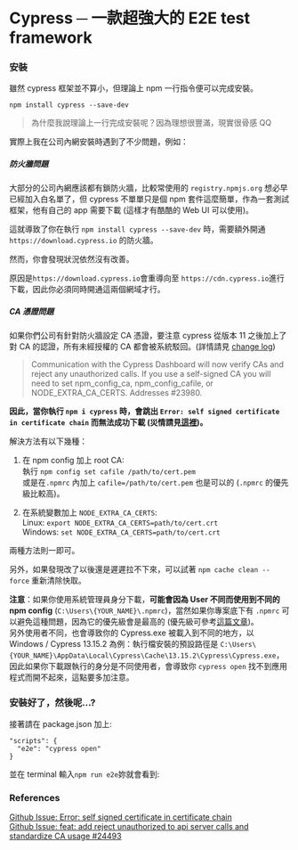 # Cypress ─ 一款超強大的 E2E test framework

### 安裝

雖然 cypress 框架並不算小，但理論上 npm 一行指令便可以完成安裝。

```
npm install cypress --save-dev
```

> 為什麼我說理論上一行完成安裝呢？因為理想很豐滿，現實很骨感 QQ

實際上我在公司內網安裝時遇到了不少問題，例如：

##### 防火牆問題

大部分的公司內網應該都有鎖防火牆，比較常使用的 `registry.npmjs.org` 想必早已經加入白名單了，但 cypress 不單單只是個 npm 套件這麼簡單，作為一套測試框架，他有自己的 app 需要下載 (這樣才有酷酷的 Web UI 可以使用)。

這就導致了你在執行 `npm install cypress --save-dev` 時，需要額外開通 `https://download.cypress.io` 的防火牆。

然而，你會發現狀況依然沒有改善。

原因是`https://download.cypress.io`會重導向至 `https://cdn.cypress.io`進行下載，因此你必須同時開通這兩個網域才行。

##### CA 憑證問題

如果你們公司有針對防火牆設定 CA 憑證，要注意 cypress 從版本 11 之後加上了對 CA 的認證，所有未經授權的 CA 都會被系統駁回。(詳情請見 [change log](https://docs.cypress.io/app/references/changelog#11-0-0))

> Communication with the Cypress Dashboard will now verify CAs and reject any unauthorized calls. If you use a self-signed CA you will need to set npm_config_ca, npm_config_cafile, or NODE_EXTRA_CA_CERTS. Addresses #23980.

**因此，當你執行 `npm i cypress` 時，會跳出 `Error: self signed certificate in certificate chain` 而無法成功下載 (災情請見[這裡](https://github.com/cypress-io/cypress/issues/26796))。**

解決方法有以下幾種：

1. 在 npm config 加上 root CA:<br>
   執行 `npm config set cafile /path/to/cert.pem`<br>
   或是在`.npmrc` 內加上 `cafile=/path/to/cert.pem` 也是可以的 (`.npmrc` 的優先級比較高)。

2. 在系統變數加上 `NODE_EXTRA_CA_CERTS`:<br>
   Linux: `export NODE_EXTRA_CA_CERTS=path/to/cert.crt`<br>
   Windows: `set NODE_EXTRA_CA_CERTS=path/to/cert.crt`

兩種方法則一即可。

另外，如果發現改了以後還是遲遲拉不下來，可以試著 `npm cache clean --force` 重新清除快取。

**注意**：如果你使用系統管理員身分下載，**可能會因為 User 不同而使用到不同的 npm config** (`C:\Users\{YOUR_NAME}\.npmrc`)，當然如果你專案底下有 `.npmrc` 可以避免這種問題，因為它的優先級會是最高的 (優先級可參考[這篇文章](https://stackoverflow.com/questions/51330735/npm-config-global-vs-local))。<br>
另外使用者不同，也會導致你的 Cypress.exe 被載入到不同的地方，以 Windows / Cypress 13.15.2 為例：執行檔安裝的預設路徑是 `C:\Users\{YOUR_NAME}\AppData\Local\Cypress\Cache\13.15.2\Cypress\Cypress.exe`，因此如果你下載跟執行的身分是不同使用者，會導致你 `cypress open` 找不到應用程式而開不起來，這點要多加注意。

### 安裝好了，然後呢...?

接著請在 package.json 加上:

```
"scripts": {
  "e2e": "cypress open"
}
```

並在 terminal 輸入`npm run e2e`妳就會看到:

### References

[Github Issue: Error: self signed certificate in certificate chain](https://github.com/cypress-io/cypress/issues/26796)<br>
[Github Issue: feat: add reject unauthorized to api server calls and standardize CA usage #24493](https://github.com/cypress-io/cypress/pull/24493)

